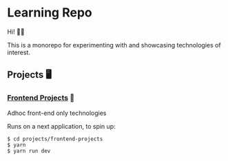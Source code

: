 # Learning Repo

Hi! 👋🏼

This is a monorepo for experimenting with and showcasing technologies of interest.

## Projects 🖥

### [Frontend Projects](./projects/frontend-projects) 🎨

Adhoc front-end only technologies

Runs on a next application, to spin up:

```
$ cd projects/frontend-projects
$ yarn
$ yarn run dev
```
